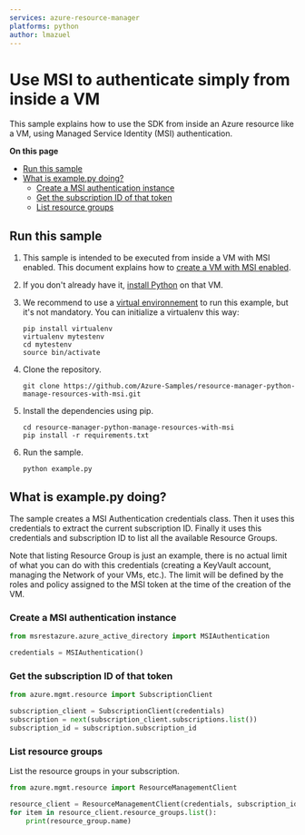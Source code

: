 ```yaml
---
services: azure-resource-manager
platforms: python
author: lmazuel
---
```


# Use MSI to authenticate simply from inside a VM

This sample explains how to use the SDK from inside an Azure resource like a VM, 
using Managed Service Identity (MSI) authentication.

**On this page**

- [Run this sample](#run)
- [What is example.py doing?](#example)
    - [Create a MSI authentication instance](#create-credentials)
    - [Get the subscription ID of that token](#subscription_id)
    - [List resource groups](#list-groups)

<a id="run"></a>
## Run this sample

1. This sample is intended to be executed from inside a VM with MSI enabled. This document explains how to [create a VM with MSI enabled](https://github.com/Azure-Samples/compute-python-msi-vm).

1. If you don't already have it, [install Python](https://www.python.org/downloads/) on that VM.

1. We recommend to use a [virtual environnement](https://docs.python.org/3/tutorial/venv.html) to run this example, but it's not mandatory. You can initialize a virtualenv this way:

    ```
    pip install virtualenv
    virtualenv mytestenv
    cd mytestenv
    source bin/activate
    ```

1. Clone the repository.

    ```
    git clone https://github.com/Azure-Samples/resource-manager-python-manage-resources-with-msi.git
    ```

1. Install the dependencies using pip.

    ```
    cd resource-manager-python-manage-resources-with-msi
    pip install -r requirements.txt
    ```

1. Run the sample.

    ```
    python example.py
    ```

<a id="example"></a>
## What is example.py doing?

The sample creates a MSI Authentication credentials class. Then it uses this credentials to
extract the current subscription ID. Finally it uses this credentials and subscription ID
to list all the available Resource Groups.

Note that listing Resource Group is just an example, there is no actual limit of what you can do with this 
credentials (creating a KeyVault account, managing the Network of your VMs, etc.). The limit
will be defined by the roles and policy assigned to the MSI token at the time of the creation of the VM.

<a id="create-credentials"></a>
### Create a MSI authentication instance

```python
from msrestazure.azure_active_directory import MSIAuthentication

credentials = MSIAuthentication()
```

<a id="subscription_id"></a>
### Get the subscription ID of that token

```python
from azure.mgmt.resource import SubscriptionClient

subscription_client = SubscriptionClient(credentials)
subscription = next(subscription_client.subscriptions.list())
subscription_id = subscription.subscription_id
```

<a id="list-groups"></a>
### List resource groups

List the resource groups in your subscription.

```python
from azure.mgmt.resource import ResourceManagementClient

resource_client = ResourceManagementClient(credentials, subscription_id)
for item in resource_client.resource_groups.list():
    print(resource_group.name)
```
